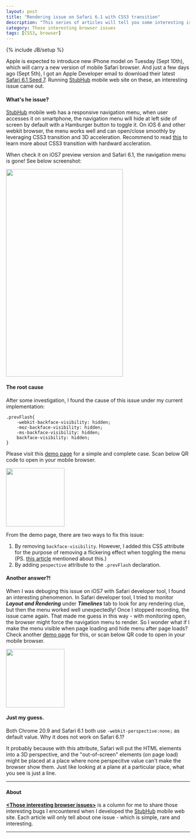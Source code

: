 ```yaml
---
layout: post
title: "Rendering issue on Safari 6.1 with CSS3 transition"
description: "This series of articles will tell you some interesting issue you may or may not know on modern web browsers."
category: Those interesting browser issues
tags: [CSS3, browser]
---
```

{% include JB/setup %}

Apple is expected to introduce new iPhone model on Tuesday (Sept 10th), which will carry a new version of mobile Safari browser. And just a few days ago (Sept 5th), I got an Apple Developer email to download their latest [Safari 6.1 Seed 7](https://developer.apple.com/downloads/index.action?name=Safari). Running [StubHub](https://m.stubhub.com) mobile web site on these, an interesting issue came out.

#### What's he issue?
[StubHub](https://m.stubhub.com) mobile web has a responsive navigation menu, when user accesses it on smartphone, the navigation menu will hide at left side of screen by default with a Hamburger button to toggle it. On iOS 6 and other webkit browser, the menu works well and can open/close smoothly by leveraging CSS3 transition and 3D acceleration. Recommend to read [this](http://blog.teamtreehouse.com/increase-your-sites-performance-with-hardware-accelerated-css) to learn more about CSS3 transition with hardward accleration.

When check it on iOS7 preview version and Safari 6.1, the navigation menu is gone! See below screenshot:

<image src="/assets/images/iOS7_navi_issue.png" width="320" height="568" />

#### The root cause
After some investigation, I found the cause of this issue under my current implementation:

	.prevFlash{
		-webkit-backface-visibility: hidden;
   		-moz-backface-visibility: hidden;
   		-ms-backface-visibility: hidden;
   		backface-visibility: hidden;
	}


Please visit this [demo page](http://cdpn.io/oInqL) for a simple and complete case. Scan below QR code to open in your mobile browser.

<image src="/assets/images/iOS7_transition_issue_demo1.png" width="160" height="160" />

From the demo page, there are two ways to fix this issue:
1. By removing `backface-visibility`. However, I added this CSS attribute for the purpose of removing a flickering effect when toggling the menu (PS. [this article](http://blog.teamtreehouse.com/increase-your-sites-performance-with-hardware-accelerated-css) mentioned about this.)
2. By adding `pespective` attribute to the `.prevFlash` declaration.


#### Another answer?!
When I was debuging this issue on iOS7 with Safari developer tool, I found an interesting phenomenon. In Safari developer tool, I tried to monitor _**Layout and Rendering**_ under _**Timelines**_ tab to look for any rendering clue, but then the menu worked well unexpectedly! Once I stopped recording, the issue came again. That made me guess in this way - with monitoring open, the browser might force the navigation menu to render. So I wonder what if I make the menu visible when page loading and hide menu after page loads? Check another [demo page](http://cdpn.io/iJncf) for this, or scan below QR code to open in your mobile browser. 

<image src="/assets/images/iOS7_transition_issue_demo2.png" width="160" height="160" />

#### Just my guess.
Both Chrome 20.9 and Safari 6.1 both use `-webkit-perspective:none;` as default value. Why it does not work on Safari 6.1? 

It probably because with this attribute, Safari will put the HTML elements into a 3D perspective, and the "out-of-screen" elements (on page load) might be placed at a place where none perspecitve value can't make the browser show them. Just like looking at a plane at a particular place, what you see is just a line.


---
#### About
[**&lt;Those interesting browser issues&gt;**](/categories.html#those%20interesting%20browser%20issues-ref) is a column for me to share those interesting bugs I encountered when I developed the [StubHub](https://m.stubhub.com) mobile web site. Each article will only tell about one issue - which is simple, rare and interesting.

---